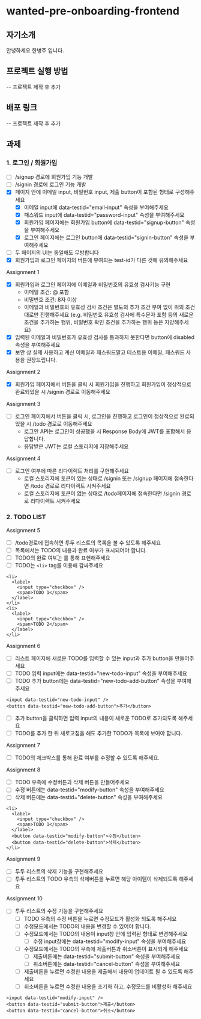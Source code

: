 # wanted-pre-onboarding-frontend

## 자기소개
안녕하세요 한병주 입니다.

## 프로젝트 실행 방법
-- 프로젝트 제작 후 추가

## 배포 링크
-- 프로젝트 제작 후 추가

## 과제
### 1. 로그인 / 회원가입
- [ ] /signup 경로에 회원가입 기능 개발
- [ ] /signin 경로에 로그인 기능 개발
- [x] 페이지 안에 이메일 input, 비밀번호 input, 제출 button이 포함된 형태로 구성해주세요
    - [x] 이메일 input에 data-testid="email-input" 속성을 부여해주세요
    - [x] 패스워드 input에 data-testid="password-input" 속성을 부여해주세요
    - [x] 회원가입 페이지에는 회원가입 button에 data-testid="signup-button" 속성을 부여해주세요
    - [x] 로그인 페이지에는 로그인 button에 data-testid="signin-button" 속성을 부여해주세요
- [ ] 두 페이지의 UI는 동일해도 무방합니다
- [x] 회원가입과 로그인 페이지의 버튼에 부여되는 test-id가 다른 것에 유의해주세요

Assignment 1
- [x] 회원가입과 로그인 페이지에 이메일과 비밀번호의 유효성 검사기능 구현
    - 이메일 조건: @ 포함  
    - 비밀번호 조건: 8자 이상
    - 이메일과 비밀번호의 유효성 검사 조건은 별도의 추가 조건 부여 없이 위의 조건대로만 진행해주세요 (e.g. 비밀번호 유효성 검사에 특수문자 포함 등의 새로운 조건을 추가하는 행위, 비밀번호 확인 조건을 추가하는 행위 등은 지양해주세요)
- [x] 입력된 이메일과 비밀번호가 유효성 검사를 통과하지 못한다면 button에 disabled 속성을 부여해주세요
- [x] 보안 상 실제 사용하고 계신 이메일과 패스워드말고 테스트용 이메일, 패스워드 사용을 권장드립니다.

Assignment 2
- [x] 회원가입 페이지에서 버튼을 클릭 시 회원가입을 진행하고 회원가입이 정상적으로 완료되었을 시 /signin 경로로 이동해주세요

Assignment 3
- [ ] 로그인 페이지에서 버튼을 클릭 시, 로그인을 진행하고 로그인이 정상적으로 완료되었을 시 /todo 경로로 이동해주세요
    - 로그인 API는 로그인이 성공했을 시 Response Body에 JWT를 포함해서 응답합니다.
    - 응답받은 JWT는 로컬 스토리지에 저장해주세요

Assignment 4
- [ ] 로그인 여부에 따른 리다이렉트 처리를 구현해주세요
    - 로컬 스토리지에 토큰이 있는 상태로 /signin 또는 /signup 페이지에 접속한다면 /todo 경로로 리다이렉트 시켜주세요
    - 로컬 스토리지에 토큰이 없는 상태로 /todo페이지에 접속한다면 /signin 경로로 리다이렉트 시켜주세요

### 2. TODO LIST
Assignment 5
- [ ] /todo경로에 접속하면 투두 리스트의 목록을 볼 수 있도록 해주세요
- [ ] 목록에서는 TODO의 내용과 완료 여부가 표시되어야 합니다.
- [ ] TODO의 완료 여부는 <input type="checkbox" />를 통해 표현해주세요
- [ ] TODO는 `<li>` tag를 이용해 감싸주세요

```
<li>
  <label>
    <input type="checkbox" />
    <span>TODO 1</span>
  </label>
</li>
<li>
  <label>
    <input type="checkbox" />
    <span>TODO 2</span>
  </label>
</li>
```

Assignment 6
- [ ] 리스트 페이지에 새로운 TODO를 입력할 수 있는 input과 추가 button을 만들어주세요
- [ ] TODO 입력 input에는 data-testid="new-todo-input" 속성을 부여해주세요
- [ ] TODO 추가 button에는 data-testid="new-todo-add-button" 속성을 부여해주세요
```
<input data-testid="new-todo-input" />
<button data-testid="new-todo-add-button">추가</button>
```
- [ ] 추가 button을 클릭하면 입력 input의 내용이 새로운 TODO로 추가되도록 해주세요
- [ ] TODO를 추가 한 뒤 새로고침을 해도 추가한 TODO가 목록에 보여야 합니다.

Assignment 7
- [ ] TODO의 체크박스를 통해 완료 여부를 수정할 수 있도록 해주세요.

Assignment 8
- [ ] TODO 우측에 수정버튼과 삭제 버튼을 만들어주세요
- [ ] 수정 버튼에는 data-testid="modify-button" 속성을 부여해주세요
- [ ] 삭제 버튼에는 data-testid="delete-button" 속성을 부여해주세요

```
<li>
  <label>
    <input type="checkbox" />
    <span>TODO 1</span>
  </label>
  <button data-testid="modify-button">수정</button>
  <button data-testid="delete-button">삭제</button>
</li>
```

Assignment 9
- [ ] 투두 리스트의 삭제 기능을 구현해주세요
- [ ] 투두 리스트의 TODO 우측의 삭제버튼을 누르면 해당 아이템이 삭제되도록 해주세요

Assignment 10
- [ ] 투두 리스트의 수정 기능을 구현해주세요
    - [ ] TODO 우측의 수정 버튼을 누르면 수정모드가 활성화 되도록 해주세요
    - [ ] 수정모드에서는 TODO의 내용을 변경할 수 있어야 합니다.
    - [ ] 수정모드에서는 TODO의 내용이 input창 안에 입력된 형태로 변경해주세요
        - [ ] 수정 input창에는 data-testid="modify-input" 속성을 부여해주세요
    - [ ] 수정모드에서는 TODO의 우측에 제출버튼과 취소버튼이 표시되게 해주세요
        - [ ] 제출버튼에는 data-testid="submit-button" 속성을 부여해주세요
        - [ ] 취소버튼에는 data-testid="cancel-button" 속성을 부여해주세요
    - [ ] 제출버튼을 누르면 수정한 내용을 제출해서 내용이 업데이트 될 수 있도록 해주세요
    - [ ] 취소버튼을 누르면 수정한 내용을 초기화 하고, 수정모드를 비활성화 해주세요

```
<input data-testid="modify-input" />
<button data-testid="submit-button">제출</button>
<button data-testid="cancel-button">취소</button>
```